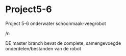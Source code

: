 # Project5-6
Project 5-6 onderwater schoonmaak-veegrobot

/n

DE master branch bevat de complete, samengevoegde onderdelen/bestanden van de robot
